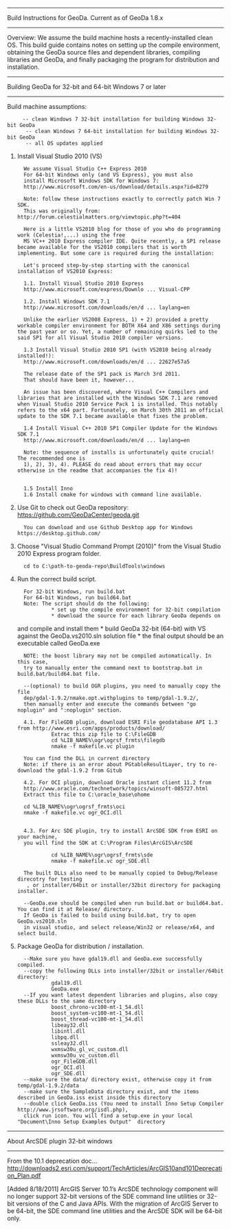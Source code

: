 *****************************************************************
Build Instructions for GeoDa.  Current as of GeoDa 1.8.x
*****************************************************************

Overview: We assume the build machine hosts a recently-installed
clean OS.  This build guide contains notes on setting up the compile
environment, obtaining the GeoDa source files and dependent libraries,
compiling libraries and GeoDa, and finally packaging the program
for distribution and installation.

***************************************************************
Building GeoDa for 32-bit and 64-bit Windows 7 or later
***************************************************************

Build machine assumptions:

         -- clean Windows 7 32-bit installation for building Windows 32-bit GeoDa
          -- clean Windows 7 64-bit installation for building Windows 32-bit GeoDa
          -- all OS updates applied

1. Install Visual Studio 2010 (VS)

         We assume Visual Studio C++ Express 2010
         For 64-bit Windows only (and VS Express), you must also
         install Microsoft Windows SDK for Windows 7:
         http://www.microsoft.com/en-us/download/details.aspx?id=8279

         Note: follow these instructions exactly to correctly patch Win 7 SDK.
         This was originally from: http://forum.celestialmatters.org/viewtopic.php?t=404

         Here is a little VS2010 blog for those of you who do programming work (Celestia!,...) using the free
         MS VC++ 2010 Express compiler IDE. Quite recently, a SP1 release became available for the VS2010 compilers that is worth implementing. But some care is required during the installation:

         Let's proceed step-by-step starting with the canonical installation of VS2010 Express:

         1.1. Install Visual Studio 2010 Express
         http://www.microsoft.com/express/Downlo ... Visual-CPP

         1.2. Install Windows SDK 7.1
         http://www.microsoft.com/downloads/en/d ... laylang=en

         Unlike the earlier VS2008 Express, 1) + 2) provided a pretty workable compiler environment for BOTH X64 and X86 settings during the past year or so. Yet, a number of remaining quirks led to the said SP1 for all Visual Studio 2010 compiler versions.

         1.3 Install Visual Studio 2010 SP1 (with VS2010 being already installed!):
         http://www.microsoft.com/downloads/en/d ... 22627e57a5

         The release date of the SP1 pack is March 3rd 2011.
         That should have been it, however...

         An issue has been discovered, where Visual C++ Compilers and libraries that are installed with the Windows SDK 7.1 are removed when Visual Studio 2010 Service Pack 1 is installed. This notably refers to the x64 part. Fortunately, on March 30th 2011 an official update to the SDK 7.1 became available that fixes the problem.

         1.4 Install Visual C++ 2010 SP1 Compiler Update for the Windows SDK 7.1
         http://www.microsoft.com/downloads/en/d ... laylang=en

         Note: the sequence of installs is unfortunately quite crucial! The recommended one is
         1), 2), 3), 4). PLEASE do read about errors that may occur otherwise in the readme that accompanies the fix 4)!


         1.5 Install Inno
         1.6 Install cmake for windows with command line available.

2. Use Git to check out GeoDa repository: https://github.com/GeoDaCenter/geoda.git

         You can download and use Github Desktop app for Windows https://desktop.github.com/
 
3. Choose "Visual Studio Command Prompt (2010)" from the
   Visual Studio 2010 Express program folder.
   
         cd to C:\path-to-geoda-repo\BuildTools\windows
 
4. Run the correct build script.

         For 32-bit Windows, run build.bat
         For 64-bit Windows, run build64.bat
         Note: The script should do the following:
                  * set up the compile environment for 32-bit compilation
                  * download the source for each library GeoDa depends on
	  and compile and install them
                  * build GeoDa 32-bit (64-bit) with VS against the
	  GeoDa.vs2010.sln solution file
                  * the final output should be an executable called GeoDa.exe

         NOTE: the boost library may not be compiled automatically. In this case,
         try to manually enter the command next to bootstrap.bat in build.bat/build64.bat file.

         --(optional) to build OGR plugins, you need to manually copy the file
         dep/gdal-1.9.2/nmake.opt.withplugins to temp/gdal-1.9.2/,
         then manually enter and execute the commands between "go noplugin" and ":noplugin" section.
 
         4.1. For FileGDB plugin, download ESRI File geodatabase API 1.3 from http://www.esri.com/apps/products/download/
                  Extrac this zip file to C:\FileGDB
                  cd %LIB_NAME%\ogr\ogrsf_frmts\filegdb
                  nmake -f makefile.vc plugin
                  
         You can find the DLL in current directory 
         Note: if there is an error about PGtableResultLayer, try to re-download the gdal-1.9.2 from Gitub
         
         4.2. For OCI plugin, download Oracle instant client 11.2 from 
         http://www.oracle.com/technetwork/topics/winsoft-085727.html
         Extract this file to C:\oracle_base\ohome
         
         cd %LIB_NAME%\ogr\ogrsf_frmts\oci
         nmake -f makefile.vc ogr_OCI.dll
         
         
         4.3. For Arc SDE plugin, try to install ArcSDE SDK from ESRI on your machine, 
         you will find the SDK at C:\Program Files\ArcGIS\ArcSDE
                  
                  cd %LIB_NAME%\ogr\ogrsf_frmts\sde
                  nmake -f makefile.vc ogr_SDE.dll
                  
         The built DLLs also need to be manually copied to Debug/Release direcotry for testing 
          , or installer/64bit or installer/32bit directory for packaging installer.

         --GeoDa.exe should be compiled when run build.bat or build64.bat. You can find it at Release/ directory.
         If GeoDa is failed to build using build.bat, try to open GeoDa.vs2010.sln
         in visual studio, and select release/Win32 or release/x64, and select build. 


5. Package GeoDa for distribution / installation.

         --Make sure you have gdal19.dll and GeoDa.exe successfully compiled.
         --copy the following DLLs into installer/32bit or installer/64bit directory:
                  gdal19.dll
                  GeoDa.exe
         --If you want latest dependent libraries and plugins, also copy these DLLs to the same directory
                  boost_chrono-vc100-mt-1_54.dll 
                  boost_system-vc100-mt-1_54.dll
                  boost_thread-vc100-mt-1_54.dll
                  libeay32.dll
                  libintl.dll
                  libpq.dll
                  ssleay32.dll
                  wxmsw30u_gl_vc_custom.dll
                  wxmsw30u_vc_custom.dll
                  ogr_FileGDB.dll
                  ogr_OCI.dll
                  ogr_SDE.dll
         --make sure the data/ directory exist, otherwise copy it from temp/gdal-1.9.2/data 
         --make sure the SampleData directory exist, and the items described in GeoDa.iss exist inside this directory 
         --double click GeoDa.iss (You need to install Inno Setup Compiler http://www.jrsoftware.org/isdl.php), 
         click run icon. You will find a setup.exe in your local "Document\Inno Setup Examples Output"  directory

***************************************************************
About ArcSDE plugin 32-bit windows
***************************************************************
From the 10.1 deprecation doc…
http://downloads2.esri.com/support/TechArticles/ArcGIS10and101Deprecation_Plan.pdf
 
[Added 8/18/2011]
ArcGIS Server 10.1’s ArcSDE technology component will no longer support 32-bit versions of the SDE command line utilities or 32-bit versions of the C and Java APIs. With the migration of ArcGIS Server to be 64-bit, the SDE command line utilities and the ArcSDE SDK will be 64-bit only.
